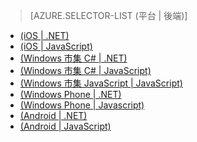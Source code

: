 ﻿> [AZURE.SELECTOR-LIST (平台 | 後端)]
- [(iOS | .NET)](/documentation/articles/mobile-services-dotnet-backend-ios-push-notifications-app-users/)
- [(iOS | JavaScript)](/documentation/articles/mobile-services-javascript-backend-ios-push-notifications-app-users/)
- [(Windows 市集 C# | .NET)](/documentation/articles/mobile-services-dotnet-backend-windows-store-dotnet-push-notifications-app-users/)
- [(Windows 市集 C# | JavaScript)](/documentation/articles/mobile-services-javascript-backend-windows-store-dotnet-push-notifications-app-users/)
- [(Windows 市集 JavaScript | JavaScript)](/documentation/articles/mobile-services-javascript-backend-windows-store-javascript-push-notifications-app-users/)
- [(Windows Phone | .NET)](/documentation/articles/mobile-services-dotnet-backend-windows-phone-push-notifications-app-users/)
- [(Windows Phone | Javascript)](/documentation/articles/mobile-services-javascript-backend-windows-phone-push-notifications-app-users/)
- [(Android | .NET)](/documentation/articles/mobile-services-dotnet-backend-android-push-notifications-app-users/)
- [(Android | JavaScript)](/documentation/articles/mobile-services-javascript-backend-android-push-notifications-app-users/)

<!--HONumber=47-->
